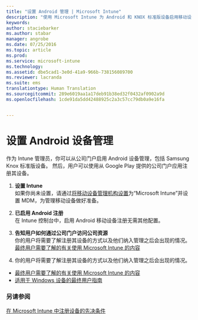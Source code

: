 ```yaml
---
title: "设置 Android 管理 | Microsoft Intune"
description: "使用 Microsoft Intune 为 Android 和 KNOX 标准版设备启用移动设备管理 (MDM)。"
keywords: 
author: staciebarker
ms.author: stabar
manager: angrobe
ms.date: 07/25/2016
ms.topic: article
ms.prod: 
ms.service: microsoft-intune
ms.technology: 
ms.assetid: dbe5cad1-3e0d-41a9-966b-738156089700
ms.reviewer: lacranda
ms.suite: ems
translationtype: Human Translation
ms.sourcegitcommit: 289e6019aa1a17deb91b38ed32f0432af0902a9d
ms.openlocfilehash: 1cde91da5dd42488925c2a3c57cc79db0a9e16fa


---
```


# <a name="set-up-android-device-management"></a>设置 Android 设备管理
作为 Intune 管理员，你可以从公司门户启用 Android 设备管理，包括 Samsung Knox 标准版设备。 然后，用户可以使用从 Google Play 提供的公司门户应用注册其设备。

1.  **设置 Intune**<br>
    如果你尚未设置，请通过[将移动设备管理机构设置](prerequisites-for-enrollment.md#set-mobile-device-management-authority)为“Microsoft Intune”并设置 MDM，为管理移动设备做好准备。

2.  **已启用 Android 注册**<br>
    在 Intune 控制台中，启用 Android 移动设备注册无需其他配置。

3.  **告知用户如何通过公司门户访问公司资源**<br>
    你的用户将需要了解注册其设备的方式以及他们纳入管理之后会出现的情况。 [最终用户需要了解的有关使用 Microsoft Intune 的内容](what-to-tell-your-end-users-about-using-microsoft-intune.md)

4.  你的用户将需要了解注册其设备的方式以及他们纳入管理之后会出现的情况。
  - [最终用户需要了解的有关使用 Microsoft Intune 的内容](what-to-tell-your-end-users-about-using-microsoft-intune.md)
  - [适用于 Windows 设备的最终用户指南](../enduser/using-your-android-device-with-intune.md)

### <a name="see-also"></a>另请参阅
[在 Microsoft Intune 中注册设备的先决条件](prerequisites-for-enrollment.md)



<!--HONumber=Nov16_HO1-->


